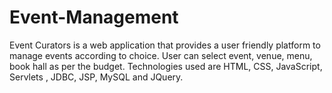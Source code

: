 # Event-Management
Event Curators is a web application that provides a user friendly platform to manage events according to choice. User can select event, venue, menu, book hall as per the budget. Technologies used are HTML, CSS, JavaScript, Servlets , JDBC, JSP, MySQL and JQuery.
